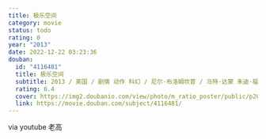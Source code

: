 ```yaml
---
title: 极乐空间
category: movie
status: todo
rating: 0
year: "2013"
date: 2022-12-22 03:23:36
douban:
  id: "4116481"
  title: 极乐空间
  subtitle: 2013 / 美国 / 剧情 动作 科幻 / 尼尔·布洛姆坎普 / 马特·达蒙 朱迪·福斯特
  rating: 6.4
  cover: https://img2.doubanio.com/view/photo/m_ratio_poster/public/p2091268902.jpg
  link: https://movie.douban.com/subject/4116481/
---
```


via youtube 老高
